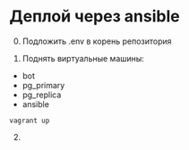 # Деплой через ansible

0. Подложить .env в корень репозитория 

1. Поднять виртуальные машины:

- bot 
- pg_primary
- pg_replica
- ansible 

```
vagrant up 
```

2.
